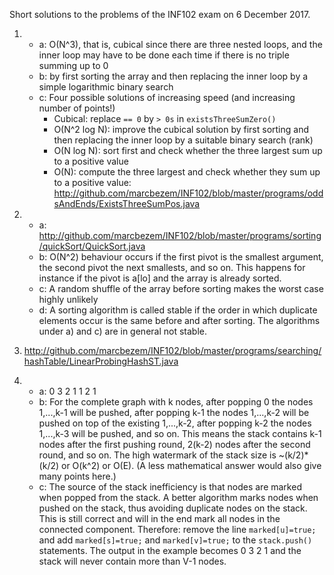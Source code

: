 Short solutions to the problems of the INF102 exam on 6 December 2017.

1. * a: O(N^3), that is, cubical since there are three nested loops, and the inner loop
may have to be done each time if there is no triple summing up to 0
   * b: by first sorting the array and then replacing the inner loop by a simple logarithmic binary search
   * c: Four possible solutions of increasing speed (and increasing number of points!)
     - Cubical: replace `== 0` by `> 0s` in `existsThreeSumZero()`
     - O(N^2 log N): improve the cubical solution by first sorting and then replacing the 
inner loop by a suitable binary search (rank)
     - O(N log N): sort first and check whether the three largest sum up to a positive value
     - O(N): compute the three largest and check whether they sum up to a positive value: <http://github.com/marcbezem/INF102/blob/master/programs/oddsAndEnds/ExistsThreeSumPos.java>

2. * a: <http://github.com/marcbezem/INF102/blob/master/programs/sorting/quickSort/QuickSort.java>
   * b: O(N^2) behaviour occurs if the first pivot is the smallest argument, the second pivot the next smallests, and so on. This happens for instance if the pivot is a[lo] and the array is already sorted.
   * c: A random shuffle of the array before sorting makes the worst case highly unlikely
   * d: A sorting algorithm is called stable if the order in which duplicate elements occur is the
same before and after sorting. The algorithms under a) and c) are in general not stable.

3. <http://github.com/marcbezem/INF102/blob/master/programs/searching/hashTable/LinearProbingHashST.java>

4. * a: 0 3 2 1 1 2 1
   * b: For the complete graph with k nodes, 
after popping 0 the nodes 1,...,k-1 will be pushed, 
after popping k-1 the nodes 1,...,k-2 will be pushed on top of the existing 1,...,k-2,
after popping k-2 the nodes 1,...,k-3 will be pushed, and so on.
This means the stack contains 
k-1 nodes after the first pushing round, 
2(k-2) nodes after the second round, and so on.
The high watermark of the stack size is ~(k/2)*(k/2) or O(k^2) or O(E).
(A less mathematical answer would also give many points here.)
   * c: The source of the stack inefficiency is that nodes are marked when popped from the stack.
A better algorithm marks nodes when pushed on the stack, thus avoiding duplicate nodes on the stack.
This is still correct and will in the end mark all nodes in the connected component. Therefore:
remove the line `marked[u]=true;` and add `marked[s]=true;` and `marked[v]=true;` to the
`stack.push()` statements. The output in the example becomes 0 3 2 1 and the stack will never contain more than V-1 nodes.


